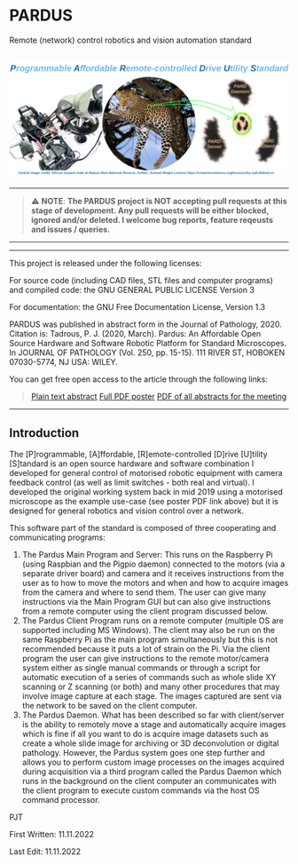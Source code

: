 # PARDUS
Remote (network) control robotics and vision automation standard


![PARDUS Title](Images/PARD_Title.png)
---

----------------------- ------------------------------------
> :warning: **NOTE**: **The PARDUS project is NOT accepting pull requests at this stage of development. Any pull requests will be either blocked, ignored and/or deleted. I welcome bug reports, feature reqeusts and issues / queries.**
----------------------------------------------------------------

---

This project is released under the following licenses:

 For source code (including CAD files, STL files and computer programs) and compiled code: the GNU GENERAL PUBLIC LICENSE Version 3
 
 For documentation: the GNU Free Documentation License, Version 1.3

 PARDUS was published in abstract form in the Journal of Pathology, 2020. Citation is: Tadrous, P. J. (2020, March). Pardus: An Affordable Open Source Hardware and Software Robotic Platform for Standard Microscopes. In JOURNAL OF PATHOLOGY (Vol. 250, pp. 15-15). 111 RIVER ST, HOBOKEN 07030-5774, NJ USA: WILEY.

 You can get free open access to the article through the following links:
 > [Plain text abstract](docs/PARD_Abstract.txt)
 > [Full PDF poster](docs/PARD_Poster.pdf)
 > [PDF of all abstracts for the meeting](https://www.pathsoc.org/_userfiles/pages/files/meetings/archive/WM2020AbsFile.pdf)

---
                       
Introduction
------------
The [P]rogrammable, [A]ffordable, [R]emote-controlled [D]rive [U]tility [S]tandard is an open source hardware and software combination I developed for general control of motorised robotic equipment with camera feedback control (as well as limit switches - both real and virtual). I developed the original working system back in mid 2019 using a motorised microscope as the example use-case (see poster PDF link above) but it is designed for general robotics and vision control over a network.

This software part of the standard is composed of three cooperating and communicating programs:

1. The Pardus Main Program and Server: This runs on the Raspberry Pi (using Raspbian and the Pigpio daemon) connected to the motors (via a separate driver board) and camera and it receives instructions from the user as to how to move the motors and when and how to acquire images from the camera and where to send them. The user can give many instructions via the Main Program GUI but can also give instructions from a remote computer using the client program discussed below.
2. The Pardus Client Program runs on a remote computer (multiple OS are supported including MS Windows). The client may also be run on the same Raspberry Pi as the main program simultaneously but this is not recommended because it puts a lot of strain on the Pi. Via the client program the user can give instructions to the remote motor/camera system either as single manual commands or through a script for automatic execution of a series of commands such as whole slide XY scanning or Z scanning (or both) and many other procedures that may involve image capture at each stage. The images captured are sent via the network to be saved on the client computer.
3. The Pardus Daemon. What has been described so far with client/server is the ability to remotely move a stage and automatically acquire images which is fine if all you want to do is acquire image datasets such as create a whole slide image for archiving or 3D deconvolution or digital pathology. However, the Pardus system goes one step further and allows you to perform custom image processes on the images acquired during acquisition via a third program called the Pardus Daemon which runs in the background on the client computer an communicates with the client program to execute custom commands via the host OS command processor. 



PJT

First Written: 11.11.2022

Last Edit: 11.11.2022
